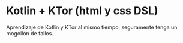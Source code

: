 # Kotlin + KTor (html y css DSL)

Aprendizaje de Kotlin y KTor al mismo tiempo, seguramente tenga un mogollón de fallos.